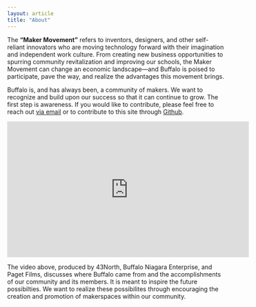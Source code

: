 ```yaml
---
layout: article
title: "About"
---
```


The **“Maker Movement”** refers to inventors, designers, and other self-reliant innovators who are moving technology forward with their imagination and independent work culture. From creating new business opportunities to spurring community revitalization and improving our schools, the Maker Movement can change an economic landscape—and Buffalo is poised to participate, pave the way, and realize the advantages this movement brings.

Buffalo is, and has always been, a community of makers. We want to recognize and build upon our success so that it can continue to grow. The first step is awareness. If you would like to contribute, please feel free to reach out [via email](mailto:david.a.brenner@gmail.com) or to contribute to this site through [Github](github.com).

<iframe width="560" height="315" src="https://www.youtube.com/embed/E-YgcN-en3U" frameborder="0" allowfullscreen></iframe>

The video above, produced by 43North, Buffalo Niagara Enterprise, and Paget Films, discusses where Buffalo came from and the accomplishments of our community and its members. It is meant to inspire the future possibilties. We want to realize these possibilites through encouraging the creation and promotion of makerspaces within our community.
